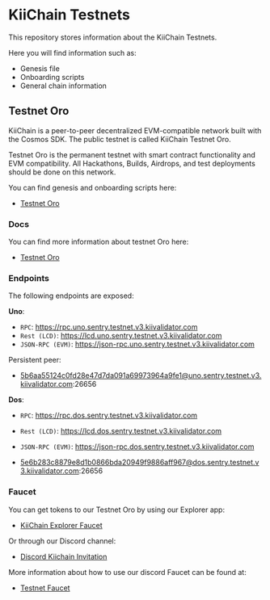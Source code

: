 # KiiChain Testnets

This repository stores information about the KiiChain Testnets.

Here you will find information such as:

- Genesis file
- Onboarding scripts
- General chain information

## Testnet Oro

KiiChain is a peer-to-peer decentralized EVM-compatible network built with the Cosmos SDK. The public testnet is called KiiChain Testnet Oro.

Testnet Oro is the permanent testnet with smart contract functionality and EVM compatibility. All Hackathons, Builds, Airdrops, and test deployments should be done on this network.

You can find genesis and onboarding scripts here:

- [Testnet Oro](./testnet_oro/)

### Docs

You can find more information about testnet Oro here:

- [Testnet Oro](https://docs.kiiglobal.io/docs/build-on-kiichain/testnet-oro)

### Endpoints

The following endpoints are exposed:

**Uno**:

- `RPC`: https://rpc.uno.sentry.testnet.v3.kiivalidator.com
- `Rest (LCD)`: https://lcd.uno.sentry.testnet.v3.kiivalidator.com
- `JSON-RPC (EVM)`: https://json-rpc.uno.sentry.testnet.v3.kiivalidator.com

Persistent peer:

- 5b6aa55124c0fd28e47d7da091a69973964a9fe1@uno.sentry.testnet.v3.kiivalidator.com:26656

**Dos**:

- `RPC`: https://rpc.dos.sentry.testnet.v3.kiivalidator.com
- `Rest (LCD)`: https://lcd.dos.sentry.testnet.v3.kiivalidator.com
- `JSON-RPC (EVM)`: https://json-rpc.dos.sentry.testnet.v3.kiivalidator.com

- 5e6b283c8879e8d1b0866bda20949f9886aff967@dos.sentry.testnet.v3.kiivalidator.com:26656

### Faucet

You can get tokens to our Testnet Oro by using our Explorer app:

- [KiiChain Explorer Faucet](https://explorer.kiichain.io/wallet/accounts)

Or through our Discord channel:

- [Discord Kiichain Invitation](https://discord.com/invite/kiichain)

More information about how to use our discord Faucet can be found at:

- [Testnet Faucet](https://docs.kiiglobal.io/docs/build-on-kiichain/developer-tools/testnet-faucet)
